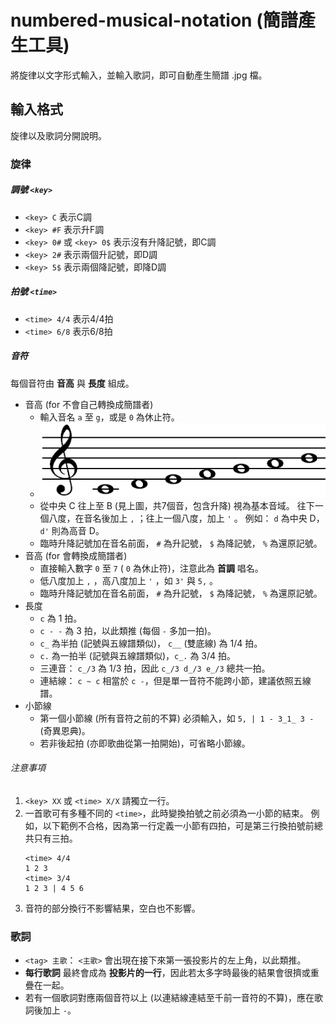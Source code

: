 # numbered-musical-notation (簡譜產生工具)

將旋律以文字形式輸入，並輸入歌詞，即可自動產生簡譜 .jpg 檔。

## 輸入格式
旋律以及歌詞分開說明。
### 旋律
##### 調號 ```<key>```
* ```<key> C``` 表示C調
* ```<key> #F``` 表示升F調
* ```<key> 0#``` 或 ```<key> 0$``` 表示沒有升降記號，即C調
* ```<key> 2#``` 表示兩個升記號，即D調
* ```<key> 5$``` 表示兩個降記號，即降D調

##### 拍號 ```<time>```
* ```<time> 4/4``` 表示4/4拍
* ```<time> 6/8``` 表示6/8拍

##### 音符
每個音符由 __音高__ 與 __長度__ 組成。
* 音高 (for 不會自己轉換成簡譜者)
    - 輸入音名 ```a``` 至 ```g```，或是 ```0``` 為休止符。
    - ![alt text](image/c_scale.png "基本音域")
    - 從中央 C 往上至 B (見上圖，共7個音，包含升降) 視為基本音域。
      往下一個八度，在音名後加上 ```,``` ；往上一個八度，加上 ```'``` 。
      例如： ```d``` 為中央 D，```d'``` 則為高音 D。
    - 臨時升降記號加在音名前面， ```#``` 為升記號， ```$``` 為降記號， ```%``` 為還原記號。
* 音高 (for 會轉換成簡譜者)
    - 直接輸入數字 ```0``` 至 ```7``` ( ```0``` 為休止符)，注意此為 __首調__ 唱名。
    - 低八度加上 ```,``` ，高八度加上 ```'``` ，如 ```3'``` 與 ```5,``` 。
    - 臨時升降記號加在音名前面， ```#``` 為升記號， ```$``` 為降記號， ```%``` 為還原記號。
* 長度
    - ```c``` 為 1 拍。
    - ```c - -``` 為 3 拍，以此類推 (每個 ```-``` 多加一拍)。
    - ```c_``` 為半拍 (記號與五線譜類似)， ```c__``` (雙底線) 為 1/4 拍。
    - ```c.``` 為一拍半 (記號與五線譜類似)，```c_.``` 為 3/4 拍。
    - 三連音： ```c_/3``` 為 1/3 拍，因此 ```c_/3 d_/3 e_/3``` 總共一拍。
    - 連結線： ```c ~ c``` 相當於 ```c -```，但是單一音符不能跨小節，建議依照五線譜。
* 小節線
    - 第一個小節線 (所有音符之前的不算) 必須輸入，如 ```5, | 1 - 3_1_ 3 - ``` (奇異恩典)。
    - 若非後起拍 (亦即歌曲從第一拍開始)，可省略小節線。

###### 注意事項
1. ```<key> XX``` 或 ```<time> X/X``` 請獨立一行。
2. 一首歌可有多種不同的 ```<time>```，此時變換拍號之前必須為一小節的結束。
   例如，以下範例不合格，因為第一行定義一小節有四拍，可是第三行換拍號前總共只有三拍。
   ```
   <time> 4/4
   1 2 3
   <time> 3/4
   1 2 3 | 4 5 6
   ```
3. 音符的部分換行不影響結果，空白也不影響。

### 歌詞
* ```<tag> 主歌```： ```<主歌>``` 會出現在接下來第一張投影片的左上角，以此類推。
* __每行歌詞__ 最終會成為 __投影片的一行__，因此若太多字時最後的結果會很擠或重疊在一起。
* 若有一個歌詞對應兩個音符以上 (以連結線連結至千前一音符的不算)，應在歌詞後加上 ```-```。

